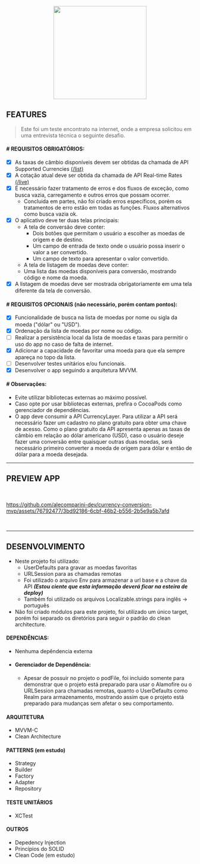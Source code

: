 
<h3 align="center">
  <br>
  <img src="https://github.com/alecomparini-dev/currency-conversion-mvp/assets/76792477/7c394686-cd06-4bc9-8da3-dc0c3715681c" height="250">
  <br>
</h3>

## FEATURES
> Este foi um teste encontrato na internet, onde a empresa solicitou em uma entrevista técnica o seguinte desafio.

#### # REQUISITOS OBRIGATÓRIOS:
- [x] As taxas de câmbio disponíveis devem ser obtidas da chamada de API Supported
Currencies [(/list)](https://currencylayer.com/documentation) 
- [x] A cotação atual deve ser obtida da chamada de API Real-time Rates [(/live)](https://currencylayer.com/documentation)
- [x] É necessário fazer tratamento de erros e dos fluxos de exceção, como busca vazia, carregamento e outros erros que possam ocorrer.
  - Concluida em partes, não foi criado erros específicos, porém os tratamentos de erro estão em todas as funções. Fluxos alternativos como busca vazia ok.
- [x] O aplicativo deve ter duas telas principais:
  - A tela de conversão deve conter:
    - Dois botões que permitam o usuário a escolher as moedas de origem e de destino.
    - Um campo de entrada de texto onde o usuário possa inserir o valor a ser convertido.
    -  Um campo de texto para apresentar o valor convertido.
  -  A tela de listagem de moedas deve conter:
    - Uma lista das moedas disponíveis para conversão, mostrando código e nome da moeda.
- [x] A listagem de moedas deve ser mostrada obrigatoriamente em uma tela diferente da tela de conversão.

#### # REQUISITOS OPCIONAIS (não necessário, porém contam pontos):
- [x] Funcionalidade de busca na lista de moedas por nome ou sigla da moeda ("dólar" ou "USD").
- [x] Ordenação da lista de moedas por nome ou código.
- [ ] Realizar a persistência local da lista de moedas e taxas para permitir o uso do app no caso de falta de internet.
- [x] Adicionar a capacidade de favoritar uma moeda para que ela sempre apareça no topo da lista.
- [ ] Desenvolver testes unitários e/ou funcionais.
- [x] Desenvolver o app seguindo a arquitetura MVVM.

#### # Observações:
- Evite utilizar bibliotecas externas ao máximo possível.
- Caso opte por usar bibliotecas externas, prefira o CocoaPods como gerenciador de dependências.
- O app deve consumir a API CurrencyLayer. Para utilizar a API será necessário fazer um cadastro no plano gratuito para obter uma chave de acesso. Como o plano gratuito da API apresenta apenas as taxas de câmbio em relação ao dólar americano (USD), caso o usuário deseje fazer uma conversão entre quaisquer outras duas moedas, será necessário primeiro
converter a moeda de origem para dólar e então de dólar para a moeda desejada.

---
## PREVIEW APP

<br>

https://github.com/alecomparini-dev/currency-conversion-mvp/assets/76792477/3bd92186-6cbf-46b2-b556-2b5e9a5b7afd

<br>

---
## DESENVOLVIMENTO
- Neste projeto foi utilizado:
  - UserDefaults para gravar as moedas favoritas
  - URLSession para as chamadas remotas
  - Foi utilizado o arquivo Env para armazenar a url base e a chave da API ***(Estou ciente que esta informação deverá ficar na esteira de deploy)***
  - Também foi utilizado os arquivos Localizable.strings para inglês -> português
- Não foi criado módulos para este projeto, foi utilizado um único target, porém foi separado os diretórios para seguir o padrão do clean architecture.

#### DEPENDÊNCIAS: 
  - Nenhuma depêndencia externa
 
- #### Gerenciador de Dependência:
  - Apesar de possuir no projeto o podFile, foi incluido somente para demonstrar que o projeto está preparado para usar o Alamofire ou o URLSession para chamadas remotas, quanto o UserDefaults como Realm para armazenamento, mostrando assim que o projeto está preparado para mudanças sem afetar o seu comportamento.

#### ARQUITETURA
- MVVM-C
- Clean Architecture

#### PATTERNS (em estudo)
- Strategy
- Builder
- Factory
- Adapter
- Repository

#### TESTE UNITÁRIOS
- XCTest

#### OUTROS
- Depedency Injection
- Princípios do SOLID
- Clean Code (em estudo)


<br>
